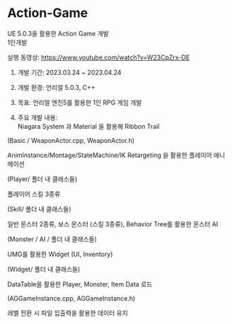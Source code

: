# Action-Game
UE 5.0.3을 활용한 Action Game 개발  
1인개발  

실행 동영상: https://www.youtube.com/watch?v=W23CpZrx-DE  

1) 개발 기간: 2023.03.24 ~ 2023.04.24  

2) 개발 환경: 언리얼 5.0.3, C++  

3) 목표: 언리얼 엔진5를 활용한 1인 RPG 게임 개발  

4) 주요 개발 내용:  
Niagara System 과 Material 을 활용해 Ribbon Trail

(Basic / WeaponActor.cpp, WeaponActor.h)  
  
AnimInstance/Montage/StateMachine/IK Retargeting 을 활용한 플레이어 애니메이션  

(Player/ 폴더 내 클래스들)  

플레이어 스킬 3종류  

(Skill/ 폴더 내 클래스들)  

일반 몬스터 2종류, 보스 몬스터 (스킬 3종류), Behavior Tree를 활용한 몬스터 AI  

(Monster / AI / 폴더 내 클래스들)  

UMG를 활용한 Widget (UI, Inventory)  

(Widget/ 폴더 내 클래스들)  

DataTable을 활용한 Player, Monster, Item Data 로드  

(AGGameInstance.cpp, AGGameInstance.h)  

레벨 전환 시 파일 입출력을 활용한 데이터 유지  
